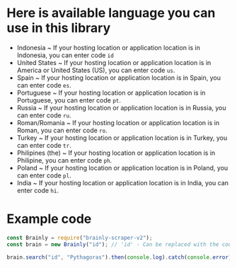 # Here is available language you can use in this library

- Indonesia ~ If your hosting location or application location is in Indonesia, you can enter code `id`
- United States ~ If your hosting location or application location is in America or United States (US), you can enter code `us`.
- Spain ~ If your hosting location or application location is in Spain, you can enter code `es`.
- Portuguese ~ If your hosting location or application location is in Portuguese, you can enter code `pt`.
- Russia ~ If your hosting location or application location is in Russia, you can enter code `ru`.
- Roman/Romania ~ If your hosting location or application location is in Roman, you can enter code `ro`.
- Turkey ~ If your hosting location or application location is in Turkey, you can enter code `tr`.
- Philipines (the) ~ If your hosting location or application location is in Philipine, you can enter code `ph`.
- Poland ~ If your hosting location or application location is in Poland, you can enter code `pl`.
- India ~ If your hosting location or application location is in India, you can enter code `hi`.

# Example code
```js
const Brainly = require("brainly-scraper-v2");
const brain = new Brainly("id"); // 'id' - Can be replaced with the country code above. Default to 'id'

brain.search("id", "Pythagoras").then(console.log).catch(console.error);
```